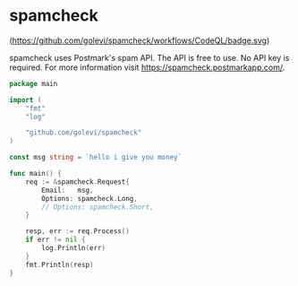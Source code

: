 # spamcheck

(https://github.com/golevi/spamcheck/workflows/CodeQL/badge.svg)

spamcheck uses Postmark's spam API. The API is free to use. No API key is
required. For more information visit https://spamcheck.postmarkapp.com/.

```go
package main

import (
	"fmt"
	"log"

	"github.com/golevi/spamcheck"
)

const msg string = `hello i give you money`

func main() {
	req := &spamcheck.Request{
		Email:   msg,
		Options: spamcheck.Long,
		// Options: spamcheck.Short,
	}

	resp, err := req.Process()
	if err != nil {
		log.Println(err)
	}
	fmt.Println(resp)
}
```
